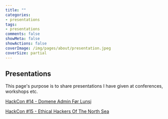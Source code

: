 ```yaml
---
title: ""
categories:
- presentations
tags:
- presentations
comments: false
showMeta: false
showActions: false
coverImage: /img/pages/about/presentation.jpeg
coverSize: partial
---
```

## Presentations
This page's purpose is to share presentations I have given at conferences, workshops etc.

[HackCon #14 - Domene Admin Før Lunsj](/preso/HackCon14-DomeneAdminForLunsj.pdf)

[HackCon #15 - Ethical Hackers Of The North Sea](/preso/HackCon15-EthicalHackerOfTheNorthSea.pdf)

